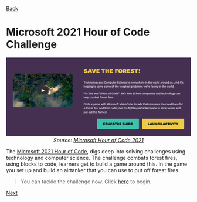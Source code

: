 [Back](/hourofcode-docs/Microsoft%20Hour%20of%20Code%20Challenge/2020.md)

# Microsoft 2021 Hour of Code Challenge

<p align="center"> <img alt="Hour of Code 2020" src="../../assets/HOC-2021.png" width="600px" /><br><em>Source: <a href="https://arcade.makecode.com/hour-of-code-2021">Microsoft Hour of Code 2021</a></em></p>

The [Microsoft 2021 Hour of Code](https://arcade.makecode.com/hour-of-code-2020), digs deep into solving challenges using technology and computer science. The challenge combats forest fires, using blocks to code, learners get to build a game around this. In the game you set up and build an airtanker that you can use to put off forest fires.

> You can tackle the challenge now. Click [here](https://arcade.makecode.com/--skillmap#docs:/skillmap/forest) to begin.

[Next](/hourofcode-docs/Conclusion.md)